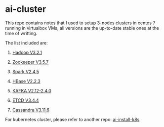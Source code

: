 # ai-cluster
This repo contains notes that I used to setup 3-nodes clusters in centos 7 running in virtualbox VMs, all versions are the up-to-date stable ones at the time of writting.

The list included are:
1. [Hadoop V3.2.1](docs/HADOOP.md)

2. [Zookeeper V3.5.7](docs/ZOOKEEPER.md)

3. [Spark V2.4.5](docs/SPARK.md) 

4. [HBase V2.2.3](docs/HBASE.md)

5. [KAFKA V2.12-2.4.0](docs/KAFKA.md)

6. [ETCD V3.4.4](docs/ETCD.md)

7. [Cassandra V3.11.6](docs/CASSANDRA.md)


For kubernetes cluster, please refer to another repo: [ai-install-k8s](https://github.com/aiden-dai/ai-install-k8s.git)